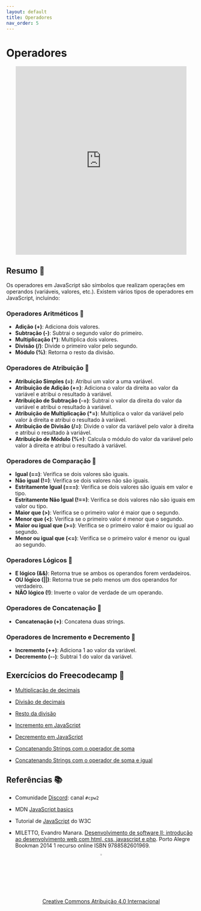 ```yaml
---
layout: default
title: Operadores
nav_order: 5
---
```


# Operadores
<center>
<iframe src="https://cpw2.rpmhub.dev/operadores/slides/index.html#/" title="Operadores" width="90%" height="500" style="border:none;"></iframe>
</center>

## Resumo 📝

Os operadores em JavaScript são símbolos que realizam operações em operandos
(variáveis, valores, etc.). Existem vários tipos de operadores em JavaScript,
incluindo:

### Operadores Aritméticos 🧮

- **Adição (+)**: Adiciona dois valores.
- **Subtração (-)**: Subtrai o segundo valor do primeiro.
- **Multiplicação (\*)**: Multiplica dois valores.
- **Divisão (/)**: Divide o primeiro valor pelo segundo.
- **Módulo (%)**: Retorna o resto da divisão.

### Operadores de Atribuição 📝

- **Atribuição Simples (=)**: Atribui um valor a uma variável.
- **Atribuição de Adição (+=)**: Adiciona o valor da direita ao valor da
variável e atribui o resultado à variável.
- **Atribuição de Subtração (-=)**: Subtrai o valor da direita do valor da
variável e atribui o resultado à variável.
- **Atribuição de Multiplicação (\*=)**: Multiplica o valor da variável pelo
valor à direita e atribui o resultado à variável.
- **Atribuição de Divisão (/=)**: Divide o valor da variável pelo valor à
direita e atribui o resultado à variável.
- **Atribuição de Módulo (%=)**: Calcula o módulo do valor da variável pelo
valor à direita e atribui o resultado à variável.

### Operadores de Comparação 🔄

- **Igual (==)**: Verifica se dois valores são iguais.
- **Não igual (!=)**: Verifica se dois valores não são iguais.
- **Estritamente Igual (===)**: Verifica se dois valores são iguais em valor e
tipo.
- **Estritamente Não Igual (!==)**: Verifica se dois valores não são iguais em
valor ou tipo.
- **Maior que (>)**: Verifica se o primeiro valor é maior que o segundo.
- **Menor que (<)**: Verifica se o primeiro valor é menor que o segundo.
- **Maior ou igual que (>=)**: Verifica se o primeiro valor é maior ou igual ao
segundo.
- **Menor ou igual que (<=)**: Verifica se o primeiro valor é menor ou igual ao
segundo.

### Operadores Lógicos 🧠

- **E lógico (&&)**: Retorna true se ambos os operandos forem verdadeiros.
- **OU lógico (||)**: Retorna true se pelo menos um dos operandos for
verdadeiro.
- **NÃO lógico (!)**: Inverte o valor de verdade de um operando.

### Operadores de Concatenação 📝

- **Concatenação (+)**: Concatena duas strings.

### Operadores de Incremento e Decremento 🔄

- **Incremento (++)**: Adiciona 1 ao valor da variável.
- **Decremento (--)**: Subtrai 1 do valor da variável.

## Exercícios do Freecodecamp 🎯

* [Multiplicação de decimais](https://www.freecodecamp.org/learn/javascript-algorithms-and-data-structures/basic-javascript/multiply-two-decimals-with-javascript)

* [Divisão de decimais](https://www.freecodecamp.org/learn/javascript-algorithms-and-data-structures/basic-javascript/divide-one-decimal-by-another-with-javascript)

* [Resto da divisão](https://www.freecodecamp.org/learn/javascript-algorithms-and-data-structures/basic-javascript/finding-a-remainder-in-javascript)

* [Incremento em JavaScript](https://www.freecodecamp.org/learn/javascript-algorithms-and-data-structures/basic-javascript/increment-a-number-with-javascript)

* [Decremento em JavaScript](https://www.freecodecamp.org/learn/javascript-algorithms-and-data-structures/basic-javascript/decrement-a-number-with-javascript)

* [Concatenando Strings com o operador de soma](https://www.freecodecamp.org/learn/javascript-algorithms-and-data-structures/basic-javascript/concatenating-strings-with-plus-operator)

* [Concatenando Strings com o operador de soma e igual](https://www.freecodecamp.org/learn/javascript-algorithms-and-data-structures/basic-javascript/concatenating-strings-with-the-plus-equals-operator)

## Referências 📚

* Comunidade [Discord](https://discord.com/invite/C29cqvm): canal `#cpw2`

* MDN [JavaScript basics](https://developer.mozilla.org/en-US/docs/Learn/Getting_started_with_the_web/JavaScript_basics)

* Tutorial de [JavaScript](http://www.w3schools.com/js) do W3C

* MILETTO, Evandro Manara. [Desenvolvimento de software II: introdução ao desenvolvimento web com html, css, javascript e php](https://biblioteca.ifrs.edu.br/pergamum_ifrs/biblioteca_s/acesso_login.php?cod_acervo_acessibilidade=5020682&acesso=aHR0cHM6Ly9pbnRlZ3JhZGEubWluaGFiaWJsaW90ZWNhLmNvbS5ici9ib29rcy85Nzg4NTgyNjAxOTY5&label=acesso%20restrito). Porto Alegre Bookman 2014 1 recurso online ISBN 9788582601969.

<center>
<a href="https://github.com/rodrigoprestesmachado" target="blanck"><img src="../imgs/logo.png" alt="Rodrigo Prestes Machado" width="3%" height="3%" border=0 style="border:0; text-decoration:none; outline:none"></a><br/>
<a rel="license" href="http://creativecommons.org/licenses/by/4.0/">Creative Commons Atribuição 4.0 Internacional</a>